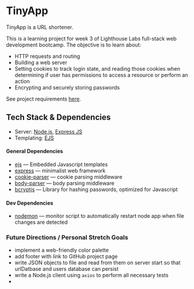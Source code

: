 # TinyApp

TinyApp is a URL shortener.

This is a learning project for week 3 of Lighthouse Labs full-stack web development bootcamp. The objective is to learn about:

* HTTP requests and routing
* Building a web server
* Setting cookies to track login state, and reading those cookies when determining if user has permissions to access a resource or perform an action
* Encrypting and securely storing passwords 

See project requirements [here](/REQS.md).

## Tech Stack & Dependencies

* Server: [Node.js](https://nodejs.org/en/), [Express JS](https://expressjs.com/)
* Templating: [EJS](https://ejs.co/)

#### General Dependencies

* [ejs](https://www.npmjs.com/package/ejs) — Embedded Javascript templates
* [express](https://www.npmjs.com/package/express) — minimalist web framework
* [cookie-parser](https://www.npmjs.com/package/cookie-parser) — cookie parsing middleware
* [body-parser](https://www.npmjs.com/package/body-parser) — body parsing middleware
* [bcryptjs](https://www.npmjs.com/package/bcryptjs) — Library for hashing passwords, optimized for Javascript

#### Dev Dependencies

* [nodemon](https://www.npmjs.com/package/nodemon) — monitor script to automatically restart node app when file changes are detected

### Future Directions / Personal Stretch Goals

* implement a web-friendly color palette
* add footer with link to GitHub project page
* write JSON objects to file and read from them on server start so that urlDatbase and users database can persist
* write a Node.js client using `axios` to perform all necessary tests
* 